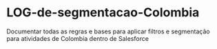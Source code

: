 # LOG-de-segmentacao-Colombia
Documentar todas as regras e bases para aplicar filtros e segmentação para atividades de Colombia dentro de Salesforce
